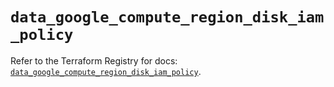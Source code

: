 # `data_google_compute_region_disk_iam_policy`

Refer to the Terraform Registry for docs: [`data_google_compute_region_disk_iam_policy`](https://registry.terraform.io/providers/hashicorp/google-beta/6.12.0/docs/data-sources/google_compute_region_disk_iam_policy).
